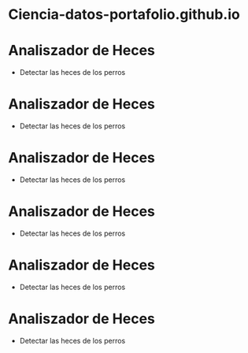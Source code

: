 # Ciencia-datos-portafolio.github.io


# Analiszador de Heces 
* Detectar las heces de los perros 

# Analiszador de Heces 
* Detectar las heces de los perros 

# Analiszador de Heces 
* Detectar las heces de los perros 
# Analiszador de Heces 
* Detectar las heces de los perros 
# Analiszador de Heces 
* Detectar las heces de los perros 
# Analiszador de Heces 
* Detectar las heces de los perros 

